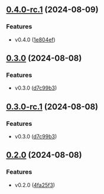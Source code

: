 ## [0.4.0-rc.1](https://github.com/fingerprintjs/terraform-aws-fingerprint-cloudfront-proxy-integration/compare/v0.3.0...v0.4.0-rc.1) (2024-08-09)


### Features

* v0.4.0 ([1e804ef](https://github.com/fingerprintjs/terraform-aws-fingerprint-cloudfront-proxy-integration/commit/1e804ef732cf6015ea8fba7410ae95586c87cc76))

## [0.3.0](https://github.com/fingerprintjs/terraform-aws-fingerprint-cloudfront-proxy-integration/compare/v0.2.0...v0.3.0) (2024-08-08)


### Features

* v0.3.0 ([d7c99b3](https://github.com/fingerprintjs/terraform-aws-fingerprint-cloudfront-proxy-integration/commit/d7c99b34039147b2822125c1360bd056b2d11199))

## [0.3.0-rc.1](https://github.com/fingerprintjs/terraform-aws-fingerprint-cloudfront-proxy-integration/compare/v0.2.0...v0.3.0-rc.1) (2024-08-08)


### Features

* v0.3.0 ([d7c99b3](https://github.com/fingerprintjs/terraform-aws-fingerprint-cloudfront-proxy-integration/commit/d7c99b34039147b2822125c1360bd056b2d11199))

## [0.2.0](https://github.com/fingerprintjs/terraform-aws-fingerprint-cloudfront-proxy-integration/compare/v0.1.3...v0.2.0) (2024-08-08)


### Features

* v0.2.0 ([4fa25f3](https://github.com/fingerprintjs/terraform-aws-fingerprint-cloudfront-proxy-integration/commit/4fa25f30deae9272143f822749d055124e0f69f5))
